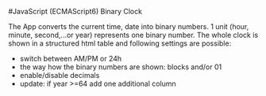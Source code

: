 #JavaScript (ECMAScript6) Binary Clock

The App converts the current time, date into binary numbers.
1 unit (hour, minute, second,...or year) represents one binary number. The whole clock is shown in a structured html table and following settings are possible:
+ switch between AM/PM or 24h
+ the way how the binary numbers are shown: blocks and/or 01
+ enable/disable decimals
+ update: if year >=64 add one additional column
